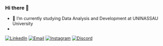 ### Hi there 👋

- 🔭 I’m currently studying Data Analysis and Development at UNINASSAU University
- 
[![LinkedIn](https://img.shields.io/badge/LinkedIn-0A66C2?style=flat-square&logo=linkedin&logoColor=white&labelColor=0A66C2)](https://www.linkedin.com/in/guilherme-almeida-a21504158/)
[![Email](https://img.shields.io/badge/Email-D14836?style=flat-square&logo=gmail&logoColor=white&labelColor=D14836)](mailto:gui3jasl@gmail.com)
[![Instagram](https://img.shields.io/badge/Instagram-E4405F?style=flat-square&logo=instagram&logoColor=white&labelColor=E4405F)](https://www.instagram.com/gui_almeida3/)
[![Discord](https://img.shields.io/badge/Discord-7289DA?style=flat-square&logo=discord&logoColor=white&labelColor=7289DA)](Gui3jas#4663)
